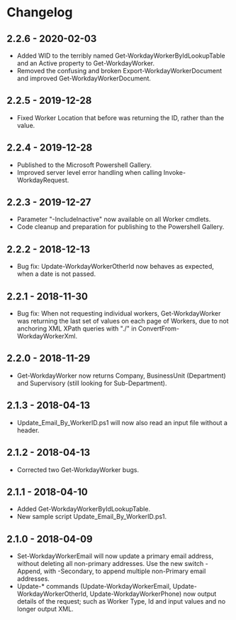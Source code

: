 # Changelog

## 2.2.6 - 2020-02-03

- Added WID to the terribly named Get-WorkdayWorkerByIdLookupTable and an Active property to Get-WorkdayWorker.
- Removed the confusing and broken Export-WorkdayWorkerDocument and improved Get-WorkdayWorkerDocument.

## 2.2.5 - 2019-12-28

- Fixed Worker Location that before was returning the ID, rather than the value.

## 2.2.4 - 2019-12-28

- Published to the Microsoft Powershell Gallery.
- Improved server level error handling when calling Invoke-WorkdayRequest.

## 2.2.3 - 2019-12-27

- Parameter "-IncludeInactive" now available on all Worker cmdlets.
- Code cleanup and preparation for publishing to the Powershell Gallery.

## 2.2.2 - 2018-12-13

- Bug fix: Update-WorkdayWorkerOtherId now behaves as expected, when a date is not passed.

## 2.2.1 - 2018-11-30

- Bug fix: When not requesting individual workers, Get-WorkdayWorker was returning the last set of values on each page of Workers, due to not anchoring XML XPath queries with "./" in ConvertFrom-WorkdayWorkerXml.

## 2.2.0 - 2018-11-29

- Get-WorkdayWorker now returns Company, BusinessUnit (Department) and Supervisory (still looking for Sub-Department).

## 2.1.3 - 2018-04-13

- Update_Email_By_WorkerID.ps1 will now also read an input file without a header.

## 2.1.2 - 2018-04-13

- Corrected two Get-WorkdayWorker bugs.

## 2.1.1 - 2018-04-10

- Added Get-WorkdayWorkerByIdLookupTable.
- New sample script Update_Email_By_WorkerID.ps1.

## 2.1.0 - 2018-04-09

- Set-WorkdayWorkerEmail will now update a primary email address, without deleting all non-primary addresses. Use the new switch -Append, with -Secondary, to append multiple non-Primary email addresses.
- Update-* commands (Update-WorkdayWorkerEmail, Update-WorkdayWorkerOtherId, Update-WorkdayWorkerPhone) now output details of the request; such as Worker Type, Id and input values and no longer output XML.
